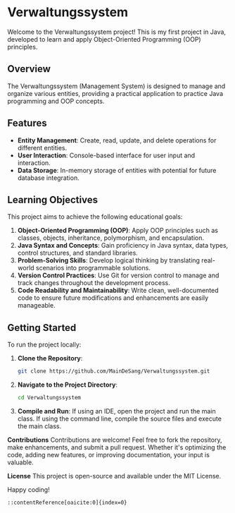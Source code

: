 # Verwaltungssystem

Welcome to the Verwaltungssystem project! This is my first project in Java, developed to learn and apply Object-Oriented Programming (OOP) principles.

## Overview

The Verwaltungssystem (Management System) is designed to manage and organize various entities, providing a practical application to practice Java programming and OOP concepts.

## Features

- **Entity Management**: Create, read, update, and delete operations for different entities.
- **User Interaction**: Console-based interface for user input and interaction.
- **Data Storage**: In-memory storage of entities with potential for future database integration.

## Learning Objectives

This project aims to achieve the following educational goals:

1. **Object-Oriented Programming (OOP)**: Apply OOP principles such as classes, objects, inheritance, polymorphism, and encapsulation.
2. **Java Syntax and Concepts**: Gain proficiency in Java syntax, data types, control structures, and standard libraries.
3. **Problem-Solving Skills**: Develop logical thinking by translating real-world scenarios into programmable solutions.
4. **Version Control Practices**: Use Git for version control to manage and track changes throughout the development process.
5. **Code Readability and Maintainability**: Write clean, well-documented code to ensure future modifications and enhancements are easily manageable.

## Getting Started

To run the project locally:

1. **Clone the Repository**:
   ```bash
   git clone https://github.com/MainDeSang/Verwaltungssystem.git

2. **Navigate to the Project Directory**:
   ```bash
   cd Verwaltungssystem

3. **Compile and Run**:
  If using an IDE, open the project and run the main class.
  If using the command line, compile the source files and execute the main class.

**Contributions**
Contributions are welcome! Feel free to fork the repository, make enhancements, and submit a pull request. Whether it's optimizing the code, adding new features, or improving documentation, your input is valuable.

**License**
This project is open-source and available under the MIT License.

Happy coding!

```makefile
::contentReference[oaicite:0]{index=0}
 



